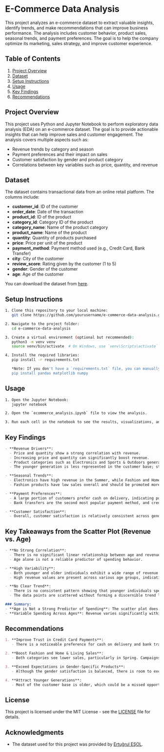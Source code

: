 # E-Commerce Data Analysis

This project analyzes an e-commerce dataset to extract valuable insights, identify trends, and make recommendations that can improve business performance. The analysis includes customer behavior, product sales, seasonal trends, and payment preferences. The goal is to help the company optimize its marketing, sales strategy, and improve customer experience.

## Table of Contents
1. [Project Overview](#project-overview)
2. [Dataset](#dataset)
3. [Setup Instructions](#setup-instructions)
4. [Usage](#usage)
5. [Key Findings](#key-findings)
6. [Recommendations](#recommendations)

## Project Overview

This project uses Python and Jupyter Notebook to perform exploratory data analysis (EDA) on an e-commerce dataset. The goal is to provide actionable insights that can help improve sales and customer engagement. The analysis covers multiple aspects such as:

- Revenue trends by category and season
- Payment preferences and their impact on sales
- Customer satisfaction by gender and product category
- Correlations between key variables such as price, quantity, and revenue

## Dataset

The dataset contains transactional data from an online retail platform. The columns include:

- **customer_id**: ID of the customer
- **order_date**: Date of the transaction
- **product_id**: ID of the product
- **category_id**: Category ID of the product
- **category_name**: Name of the product category
- **product_name**: Name of the product
- **quantity**: Quantity of products purchased
- **price**: Price per unit of the product
- **payment_method**: Payment method used (e.g., Credit Card, Bank Transfer)
- **city**: City of the customer
- **review_score**: Rating given by the customer (1 to 5)
- **gender**: Gender of the customer
- **age**: Age of the customer

You can download the dataset from [here]([#link-to-dataset](https://www.kaggle.com/datasets/ertugrulesol/online-retail-data/data)).

## Setup Instructions

```bash
1. Clone this repository to your local machine:
   git clone https://github.com/yourusername/e-commerce-data-analysis.git

2. Navigate to the project folder:
   cd e-commerce-data-analysis

3. Create a virtual environment (optional but recommended):
   python3 -m venv venv
   source venv/bin/activate  # On Windows, use `venv\Scripts\activate`

4. Install the required libraries:
   pip install -r requirements.txt

   *Note: If you don't have a `requirements.txt` file, you can manually install dependencies like pandas, matplotlib, and numpy:*
   pip install pandas matplotlib numpy
```

## Usage

```bash
1. Open the Jupyter Notebook:
   jupyter notebook

2. Open the `ecommerce_analysis.ipynb` file to view the analysis.

3. Run each cell in the notebook to see the results, visualizations, and insights.
```

## Key Findings

```markdown
- **Revenue Drivers**:
  - Price and quantity show a strong correlation with revenue.
  - Increasing price and quantity can significantly boost revenue.
  - Product categories such as Electronics and Sports & Outdoors generate the most revenue.
  - The younger generation is less represented in the customer base; strategies to attract them could increase sales.

- **Seasonal Trends**:
  - Electronics have high revenue in the Summer, while Fashion and Home & Living see lower sales in Spring.
  - Fashion products have low sales overall and should be promoted more during the off-seasons.

- **Payment Preferences**:
  - A large portion of customers prefer cash on delivery, indicating possible trust issues with online payment methods.
  - Bank transfers are the second most popular payment method, and credit card usage is less common.

- **Customer Satisfaction**:
  - Overall, customer satisfaction is relatively consistent across genders, with minor differences in product category preferences.
```

## Key Takeaways from the Scatter Plot (Revenue vs. Age)

```markdown
- **No Strong Correlation**:
  - There is no significant linear relationship between age and revenue.
  - Age alone is not a reliable predictor of spending behavior.

- **High Variability**:
  - Both younger and older individuals exhibit a wide range of revenue values.
  - High revenue values are present across various age groups, indicating that spending is not consistently higher for any specific age group.

- **No Clear Trend**:
  - There is no consistent pattern showing that younger individuals spend more than older individuals or vice versa.
  - The data points are scattered without forming a discernible trend line.

### Summary:
- **Age is Not a Strong Predictor of Spending**: The scatter plot does not indicate that age is a primary factor in determining revenue.
- **Variable Spending Across Ages**: Revenue varies significantly within all age groups, suggesting that other factors (e.g., income, lifestyle, preferences) play a more significant role in spending behavior.
```

## Recommendations

```markdown
1. **Improve Trust in Credit Card Payments**:
   - There is a noticeable preference for cash on delivery and bank transfers. It’s essential to understand why customers avoid credit card payments. Feedback surveys can help improve security measures or clarify trust-related concerns.

2. **Boost Fashion and Home & Living Sales**:
   - Both categories see lower sales, particularly in Spring. Campaigns targeting trends and customer preferences could help push sales during off-peak seasons.

3. **Exceed Expectations in Gender-Specific Products**:
   - Although the gender satisfaction is balanced, there is room to exceed expectations by offering more tailored experiences and products for each gender.

4. **Attract Younger Generations**:
   - Most of the customer base is older, which could be a missed opportunity. The company should explore ways to make the website more appealing to younger customers, such as optimizing navigation and making design improvements.
```

## License

This project is licensed under the MIT License - see the [LICENSE](LICENSE) file for details.

## Acknowledgments

- The dataset used for this project was provided by [Ertuğrul EŞOL](#source-link).
```
